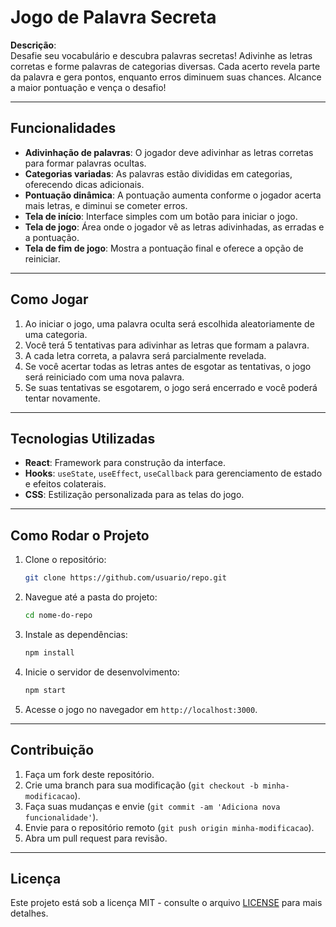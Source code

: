 # Jogo de Palavra Secreta

**Descrição**:  
Desafie seu vocabulário e descubra palavras secretas! Adivinhe as letras corretas e forme palavras de categorias diversas. Cada acerto revela parte da palavra e gera pontos, enquanto erros diminuem suas chances. Alcance a maior pontuação e vença o desafio!

---

## Funcionalidades

- **Adivinhação de palavras**: O jogador deve adivinhar as letras corretas para formar palavras ocultas.
- **Categorias variadas**: As palavras estão divididas em categorias, oferecendo dicas adicionais.
- **Pontuação dinâmica**: A pontuação aumenta conforme o jogador acerta mais letras, e diminui se cometer erros.
- **Tela de início**: Interface simples com um botão para iniciar o jogo.
- **Tela de jogo**: Área onde o jogador vê as letras adivinhadas, as erradas e a pontuação.
- **Tela de fim de jogo**: Mostra a pontuação final e oferece a opção de reiniciar.

---

## Como Jogar

1. Ao iniciar o jogo, uma palavra oculta será escolhida aleatoriamente de uma categoria.
2. Você terá 5 tentativas para adivinhar as letras que formam a palavra.
3. A cada letra correta, a palavra será parcialmente revelada.
4. Se você acertar todas as letras antes de esgotar as tentativas, o jogo será reiniciado com uma nova palavra.
5. Se suas tentativas se esgotarem, o jogo será encerrado e você poderá tentar novamente.

---

## Tecnologias Utilizadas

- **React**: Framework para construção da interface.
- **Hooks**: `useState`, `useEffect`, `useCallback` para gerenciamento de estado e efeitos colaterais.
- **CSS**: Estilização personalizada para as telas do jogo.

---

## Como Rodar o Projeto

1. Clone o repositório:
   ```bash
   git clone https://github.com/usuario/repo.git
   ```

2. Navegue até a pasta do projeto:
   ```bash
   cd nome-do-repo
   ```

3. Instale as dependências:
   ```bash
   npm install
   ```

4. Inicie o servidor de desenvolvimento:
   ```bash
   npm start
   ```

5. Acesse o jogo no navegador em `http://localhost:3000`.

---

## Contribuição

1. Faça um fork deste repositório.
2. Crie uma branch para sua modificação (`git checkout -b minha-modificacao`).
3. Faça suas mudanças e envie (`git commit -am 'Adiciona nova funcionalidade'`).
4. Envie para o repositório remoto (`git push origin minha-modificacao`).
5. Abra um pull request para revisão.

---

## Licença

Este projeto está sob a licença MIT - consulte o arquivo [LICENSE](LICENSE) para mais detalhes.
```
